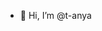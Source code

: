 - 👋 Hi, I’m @t-anya
<!---
t-anya/t-anya is a ✨ special ✨ repository because its `README.md` (this file) appears on your GitHub profile.
You can click the Preview link to take a look at your changes.
--->
